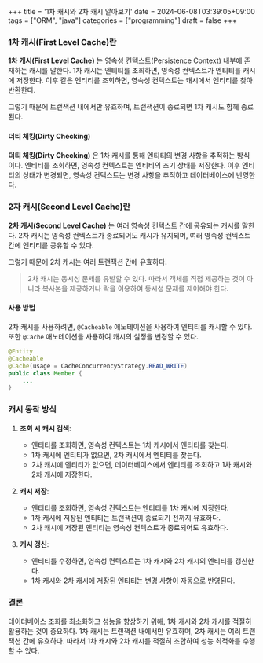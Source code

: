 +++
title = '1차 캐시와 2차 캐시 알아보기'
date = 2024-06-08T03:39:05+09:00
tags = ["ORM", "java"]
categories = ["programming"]
draft = false
+++

### 1차 캐시(First Level Cache)란

**1차 캐시(First Level Cache)** 는 영속성 컨텍스트(Persistence Context) 내부에 존재하는 캐시를 말한다. 1차 캐시는 엔티티를 조회하면, 영속성 컨텍스트가 엔티티를 캐시에 저장한다. 이후 같은 엔티티를 조회하면, 영속성 컨텍스트는 캐시에서 엔티티를 찾아 반환한다.

그렇기 때문에 트랜잭션 내에서만 유효하며, 트랜잭션이 종료되면 1차 캐시도 함께 종료된다.

#### 더티 체킹(Dirty Checking)

**더티 체킹(Dirty Checking)** 은 1차 캐시를 통해 엔티티의 변경 사항을 추적하는 방식이다. 엔티티를 조회하면, 영속성 컨텍스트는 엔티티의 초기 상태를 저장한다. 이후 엔티티의 상태가 변경되면, 영속성 컨텍스트는 변경 사항을 추적하고 데이터베이스에 반영한다.

### 2차 캐시(Second Level Cache)란

**2차 캐시(Second Level Cache)** 는 여러 영속성 컨텍스트 간에 공유되는 캐시를 말한다. 2차 캐시는 영속성 컨텍스트가 종료되어도 캐시가 유지되며, 여러 영속성 컨텍스트 간에 엔티티를 공유할 수 있다.

그렇기 때문에 2차 캐시는 여러 트랜잭션 간에 유효하다.

> 2차 캐시는 동시성 문제를 유발할 수 있다. 따라서 객체를 직접 제공하는 것이 아니라 복사본을 제공하거나 락을 이용하여 동시성 문제를 제어해야 한다.

#### 사용 방법

2차 캐시를 사용하려면, `@Cacheable` 애노테이션을 사용하여 엔티티를 캐시할 수 있다. 또한 `@Cache` 애노테이션을 사용하여 캐시의 설정을 변경할 수 있다.

```java
@Entity
@Cacheable
@Cache(usage = CacheConcurrencyStrategy.READ_WRITE)
public class Member {
    ...
}
```

### 캐시 동작 방식

1. **조회 시 캐시 검색**:

    - 엔티티를 조회하면, 영속성 컨텍스트는 1차 캐시에서 엔티티를 찾는다.
    - 1차 캐시에 엔티티가 없으면, 2차 캐시에서 엔티티를 찾는다.
    - 2차 캐시에 엔티티가 없으면, 데이터베이스에서 엔티티를 조회하고 1차 캐시와 2차 캐시에 저장한다.

2. **캐시 저장**:

    - 엔티티를 조회하면, 영속성 컨텍스트는 엔티티를 1차 캐시에 저장한다.
    - 1차 캐시에 저장된 엔티티는 트랜잭션이 종료되기 전까지 유효하다.
    - 2차 캐시에 저장된 엔티티는 영속성 컨텍스트가 종료되어도 유효하다.

3. **캐시 갱신**:

    - 엔티티를 수정하면, 영속성 컨텍스트는 1차 캐시와 2차 캐시의 엔티티를 갱신한다.
    - 1차 캐시와 2차 캐시에 저장된 엔티티는 변경 사항이 자동으로 반영된다.

### 결론

데이터베이스 조회를 최소화하고 성능을 향상하기 위해, 1차 캐시와 2차 캐시를 적절히 활용하는 것이 중요하다. 1차 캐시는 트랜잭션 내에서만 유효하며, 2차 캐시는 여러 트랜잭션 간에 유효하다. 따라서 1차 캐시와 2차 캐시를 적절히 조합하여 성능 최적화를 수행할 수 있다.
